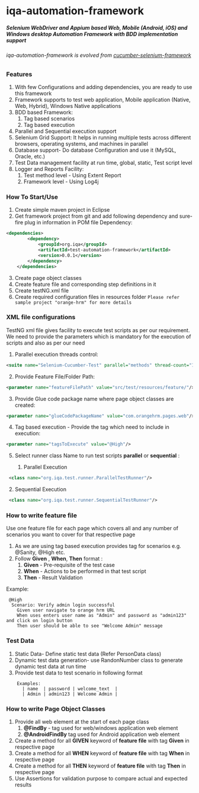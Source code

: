 # iqa-automation-framework
##### _Selenium WebDriver and Appium based Web, Mobile (Android, iOS) and Windows desktop Automation Framework with BDD implementation support_ 

###### iqa-automation-framework is evolved from [cucumber-selenium-framework](https://github.com/zodgevaibhav/cucumber-selenium-framework)
### Features
1) With few Configurations and adding dependencies, you are ready to use this framework
2) Framework supports to test web application, Mobile application (Native, Web, Hybrid), Windows Native applications
3) BDD based Framework:
    1) Tag based scenarios
    2) Tag based execution
4)  Parallel and Sequential execution support
5) Selenium Grid Support: It helps in running multiple tests across different browsers, operating systems, and machines in parallel
6) Database support- Do database Configuration and use it (MySQL, Oracle, etc.)
7) Test Data management facility at run time, global, static, Test script level
8) Logger and Reports Facility:
    1) Test method level - Using Extent Report
    2) Framework level - Using Log4j
    
### How To Start/Use
1) Create simple maven project in Eclipse
2) Get framework project from git and add following dependency and sure-fire plug in information in POM file
Dependency:
```xml
<dependencies>
		<dependency>
			<groupId>org.iqa</groupId>
			<artifactId>test-automation-framework</artifactId>
			<version>0.0.1</version>
		</dependency>
	</dependencies>
```
3) Create page object classes  
4) Create feature file and corresponding step definitions in it
5) Create testNG.xml file
6) Create required configuration files in resources folder
```Please refer sample project "orange-hrm" for more details```

### XML file configurations
TestNG xml file gives facility to execute test scripts as per our requirement. We need to provide the parameters which is mandatory for the execution of scripts and also as per our need
1) Parallel execution threads control:
```xml
<suite name="Selenium-Cucumber-Test" parallel="methods" thread-count="10" >    
```
2) Provide Feature File/Folder Path:
```xml
<parameter name="featureFilePath" value="src/test/resources/feature/"/>
```
3) Provide Glue code package name where page object classes are created:
```xml
<parameter name="glueCodePackageName" value="com.orangehrm.pages.web"/>
```
4) Tag based execution - Provide the tag  which need to include in execution:
```xml
<parameter name="tagsToExecute" value="@High"/> 
```
5) Select runner class Name to run test scripts **parallel** or  **sequential** :

	1) Parallel Execution
```xml
 <class name="org.iqa.test.runner.ParallelTestRunner"/>
 ```
2) Sequential Execution
```xml
 <class name="org.iqa.test.runner.SequentialTestRunner"/>
 ```
 
 ### How to write feature file
 Use one feature file for each page which covers all and any number of scenarios you want to cover for that respective page
 1) As we are using tag based execution provides tag for scenarios e.g. @Sanity, @High etc.
 2) Follow **Given**  ,  **When**, **Then** format :
    1) **Given** - Pre-requisite of the test case
    2) **When** - Actions to be performed in that test script
    3) **Then** - Result Validation
    
Example:
```
 @High
  Scenario: Verify admin login successful
    Given user navigate to orange hrm URL
    When uses enters user name as "Admin" and password as "admin123" and click on login button
    Then user should be able to see "Welcome Admin" message
```

### Test Data
1) Static Data- Define static test data (Refer PersonData class)
2) Dynamic test data generation- use RandonNumber class to generate dynamic test data at run time 
3) Provide test data to test scenario in following format
```
    Examples: 
      | name  | password | welcome_text  |
      | Admin | admin123 | Welcome Admin |
```

### How to write Page Object Classes
1) Provide all web element at the start of each page class 
    1) **@FindBy** - tag used for web/windows application web element
    2) **@AndroidFindBy** tag used for Android application web element
2) Create a method for all **GIVEN** keyword of **feature file** with tag **Given** in respective page
3) Create a method for all **WHEN** keyword of **feature file** with tag **When** in respective page
4) Create a method for all **THEN** keyword of **feature file** with tag **Then** in respective page
5) Use Assertions for validation purpose to compare actual and expected results
      
   
 
